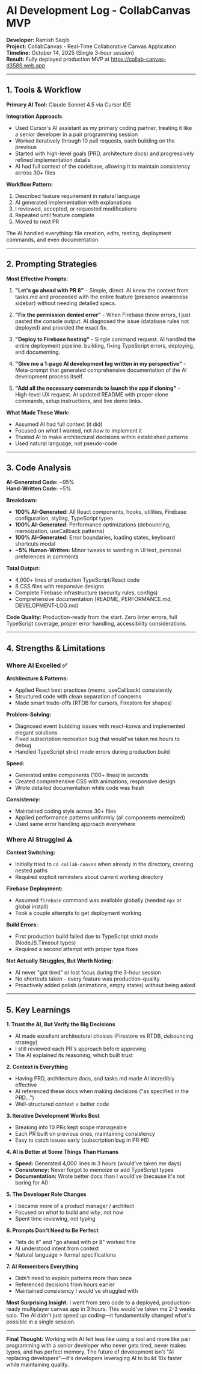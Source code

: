 # AI Development Log - CollabCanvas MVP

**Developer:** Ramish Saqib  
**Project:** CollabCanvas - Real-Time Collaborative Canvas Application  
**Timeline:** October 14, 2025 (Single 3-hour session)  
**Result:** Fully deployed production MVP at https://collab-canvas-d3589.web.app

---

## 1. Tools & Workflow

**Primary AI Tool:** Claude Sonnet 4.5 via Cursor IDE

**Integration Approach:**
- Used Cursor's AI assistant as my primary coding partner, treating it like a senior developer in a pair programming session
- Worked iteratively through 10 pull requests, each building on the previous
- Started with high-level goals (PRD, architecture docs) and progressively refined implementation details
- AI had full context of the codebase, allowing it to maintain consistency across 30+ files

**Workflow Pattern:**
1. Described feature requirement in natural language
2. AI generated implementation with explanations
3. I reviewed, accepted, or requested modifications
4. Repeated until feature complete
5. Moved to next PR

The AI handled everything: file creation, edits, testing, deployment commands, and even documentation.

---

## 2. Prompting Strategies

**Most Effective Prompts:**

1. **"Let's go ahead with PR 8"** - Simple, direct. AI knew the context from tasks.md and proceeded with the entire feature (presence awareness sidebar) without needing detailed specs.

2. **"Fix the permission denied error"** - When Firebase threw errors, I just pasted the console output. AI diagnosed the issue (database rules not deployed) and provided the exact fix.

3. **"Deploy to Firebase hosting"** - Single command request. AI handled the entire deployment pipeline: building, fixing TypeScript errors, deploying, and documenting.

4. **"Give me a 1-page AI development log written in my perspective"** - Meta-prompt that generated comprehensive documentation of the AI development process itself.

5. **"Add all the necessary commands to launch the app if cloning"** - High-level UX request. AI updated README with proper clone commands, setup instructions, and live demo links.

**What Made These Work:**
- Assumed AI had full context (it did)
- Focused on *what* I wanted, not *how* to implement it
- Trusted AI to make architectural decisions within established patterns
- Used natural language, not pseudo-code

---

## 3. Code Analysis

**AI-Generated Code:** ~95%  
**Hand-Written Code:** ~5%

**Breakdown:**
- **100% AI-Generated:** All React components, hooks, utilities, Firebase configuration, styling, TypeScript types
- **100% AI-Generated:** Performance optimizations (debouncing, memoization, useCallback patterns)
- **100% AI-Generated:** Error boundaries, loading states, keyboard shortcuts modal
- **~5% Human-Written:** Minor tweaks to wording in UI text, personal preferences in comments

**Total Output:**
- 4,000+ lines of production TypeScript/React code
- 8 CSS files with responsive designs
- Complete Firebase infrastructure (security rules, configs)
- Comprehensive documentation (README, PERFORMANCE.md, DEVELOPMENT-LOG.md)

**Code Quality:** Production-ready from the start. Zero linter errors, full TypeScript coverage, proper error handling, accessibility considerations.

---

## 4. Strengths & Limitations

### Where AI Excelled ✅

**Architecture & Patterns:**
- Applied React best practices (memo, useCallback) consistently
- Structured code with clean separation of concerns
- Made smart trade-offs (RTDB for cursors, Firestore for shapes)

**Problem-Solving:**
- Diagnosed event bubbling issues with react-konva and implemented elegant solutions
- Fixed subscription recreation bug that would've taken me hours to debug
- Handled TypeScript strict mode errors during production build

**Speed:**
- Generated entire components (100+ lines) in seconds
- Created comprehensive CSS with animations, responsive design
- Wrote detailed documentation while code was fresh

**Consistency:**
- Maintained coding style across 30+ files
- Applied performance patterns uniformly (all components memoized)
- Used same error handling approach everywhere

### Where AI Struggled ⚠️

**Context Switching:**
- Initially tried to `cd collab-canvas` when already in the directory, creating nested paths
- Required explicit reminders about current working directory

**Firebase Deployment:**
- Assumed `firebase` command was available globally (needed `npx` or global install)
- Took a couple attempts to get deployment working

**Build Errors:**
- First production build failed due to TypeScript strict mode (NodeJS.Timeout types)
- Required a second attempt with proper type fixes

**Not Actually Struggles, But Worth Noting:**
- AI never "got tired" or lost focus during the 3-hour session
- No shortcuts taken - every feature was production-quality
- Proactively added polish (animations, empty states) without being asked

---

## 5. Key Learnings

**1. Trust the AI, But Verify the Big Decisions**
- AI made excellent architectural choices (Firestore vs RTDB, debouncing strategy)
- I still reviewed each PR's approach before approving
- The AI explained its reasoning, which built trust

**2. Context is Everything**
- Having PRD, architecture docs, and tasks.md made AI incredibly effective
- AI referenced these docs when making decisions ("as specified in the PRD...")
- Well-structured context = better code

**3. Iterative Development Works Best**
- Breaking into 10 PRs kept scope manageable
- Each PR built on previous ones, maintaining consistency
- Easy to catch issues early (subscription bug in PR #6)

**4. AI is Better at Some Things Than Humans**
- **Speed:** Generated 4,000 lines in 3 hours (would've taken me days)
- **Consistency:** Never forgot to memoize or add TypeScript types
- **Documentation:** Wrote better docs than I would've (because it's not boring for AI)

**5. The Developer Role Changes**
- I became more of a product manager / architect
- Focused on *what* to build and *why*, not *how*
- Spent time reviewing, not typing

**6. Prompts Don't Need to Be Perfect**
- "lets do it" and "go ahead with pr 8" worked fine
- AI understood intent from context
- Natural language > formal specifications

**7. AI Remembers Everything**
- Didn't need to explain patterns more than once
- Referenced decisions from hours earlier
- Maintained consistency I would've struggled with

**Most Surprising Insight:** I went from zero code to a deployed, production-ready multiplayer canvas app in 3 hours. This would've taken me 2-3 weeks solo. The AI didn't just speed up coding—it fundamentally changed what's possible in a single session.

---

**Final Thought:** Working with AI felt less like using a tool and more like pair programming with a senior developer who never gets tired, never makes typos, and has perfect memory. The future of development isn't "AI replacing developers"—it's developers leveraging AI to build 10x faster while maintaining quality.

